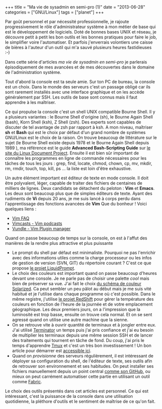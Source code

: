 +++
title = "Ma vie de sysadmin en semi-pro (1)"
date = "2013-06-28"
categories = ["GNU/Linux"]
tags = ["planet"]
+++

Par goût personnel et par nécessité professionnelle, je rajoute progressivement le rôle
d'administrateur système à mon métier de base qui est le développement de logiciels. Doté de
bonnes bases UNIX et réseau, je découvre petit à petit les bon outils et les bonnes pratiques
pour faire le job, le simplifier voire l'automatiser. Et parfois j'enverrais volontiers une
caisse de bières à l'auteur d'un outil qui m'a sauvé plusieurs heures fastidieuses :-)

Dans cette série d'articles *ma vie de sysadmin en semi-pro* je parlerais épisodiquement de mes
avancées et de mes découvertes dans le domaine de l'administration système.

Tout d'abord la console est ta seule amie. Sur ton PC de bureau, la console est un choix. Dans
le monde des serveurs c'est un passage obligé car ils sont rarement installés avec une interface
graphique et on les accède généralement par SSH. Les outils de base sont connus mais il faut
apprendre à les maîtriser.

Ce qui propulse la console c'est un shell UNIX compatible Bourne Shell. Il y a plusieurs variantes :
le Bourne Shell d'origine (sh), le Bourne Again Shell (bash), Korn Shell (ksh), Z Shell (zsh). Des
experts sont capables de discuter de tel avantage de zsh par rapport à ksh. A mon niveau, maîtriser
**sh** et **Bash** qui est le choix par défaut d'un grand nombre de systèmes GNU/Linux est le choix
de la raison. On trouve beaucoup de littérature sur le sujet (le Bourne Shell existe depuis 1978 et
le Bourne Again Shell depuis 1989 ), ma référence est le guide **Advanced Bash-Scripting Guide** sur
[le site du Linux Document Project](http://www.tldp.org/guides.html). Ensuite il est bien sûr
important de connaître les programmes en ligne de commande nécessaires pour les tâches de tous les
jours : grep, find, locate, chmod, chown, cp, mv, mkdir, rm, rmdir, touch, top, kill, ps ... la
liste est loin d'être exhaustive.

Un autre élément important est éditeur de texte en mode console. Il doit être polyvalent, léger,
capable de traiter des fichiers de centaines de milliers de lignes. Deux candidats se détachent du
peloton : **Vim** et **Emacs**. Les deux sont beaucoup plus que de simples éditeurs de texte. Ayant
des rudiments de **Vi** depuis 20 ans, je me suis lancé à corps perdu dans l'apprentissage des
fonctions avancées de **Vim**  Que du bonheur ! Voici quelques liens :

*   [Vim FAQ](https://github.com/chrisbra/vim_faq)
*   [Vimcasts - Vim podcasts](http://vimcasts.org)
*   [Vundle - Vim Plugin manager](https://github.com/gmarik/vundle)

Quand on passe beaucoup de temps sur la console, on est à l'affut des manières de la rendre plus
attractive et plus puissante

*   Le prompt du shell par défaut est minimaliste. Pourquoi ne pas l'enrichir avec des informations
    utiles comme la charge processeur ou les infos de gestion de version (SVN, GIT) du répertoire
    courant ?  C'est ce que propose [le projet
    LiquidPrompt](https://github.com/nojhan/liquidprompt).
*   Le choix des couleurs est important quand on passe beaucoup d'heures devant une console. Je ne
    parle pas de choisir une palette *cool* mais bien de préserver sa vue. J'ai fait le choix [du
    schéma de couleur Solarized](https://github.com/altercation/solarized). Ca peut sembler un peu
    pâlot au début mais je me suis vité habitué et je l'utilise dans chaque programme où c'est
    possible. Dans le même registre, j'utilise [le projet RedShift](https://launchpad.net/redshift)
    pour gérer la température des couleurs en fonction de l'heure de la journée et de votre
    emplacement géographique. Les deux premiers jours, on a l'impression que la luminosité est trop
    basse, ensuite on trouve cela normal. Et on se sent agressé quand on utilise une autre machine
    que la sienne.
*   On se retrouve vite à ouvrir quantité de terminaux et à jongler entre eux. J'ai utilisé
    [Terminator](http://www.tenshu.net/p/terminator.html) un temps puis j'ai pris confiance et j'ai
    eu besoin de multiplier les terminaux depuis une même session SSH et de lancer des traitements
    qui tournent en tâche de fond. Du coup, j'ai pris le temps d'apprendre
    [Tmux](http://tmux.sourceforge.net) et c'est un très bon investissement ! Un bon article pour
    démarrer est [accessible
    ici](http://blog.hawkhost.com/2010/06/28/tmux-the-terminal-multiplexer).
*   Quand on *provisionne* des serveurs régulièrement, il est intéressant de déployer sa
    configuration du shell, de l'éditeur de texte, ses outils afin de retrouver son environnement et
    ses habitudes. On peut installer ses fichiers manuellement depuis un point central [comme son
    GitHub](https://github.com/kianby/dotfiles), ou mieux on peut carrément automatiser cette partie
    en utilisant un outil comme [Fabric](https://github.com/fabric/fabric).

Le choix des outils présentés dans cet articles est personnel. Ce qui est intéressant, c'est la
puissance de la console dans une utilisation quotidienne, la pléthore d'outils et le sentiment de
maîtrise de ce qu'on fait.
